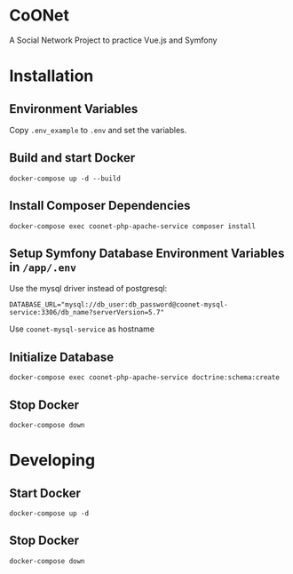 # CoONet

A Social Network Project to practice Vue.js and Symfony

# Installation

## Environment Variables

Copy `.env_example` to `.env` and set the variables.

## Build and start Docker

`docker-compose up -d --build`

## Install Composer Dependencies

`docker-compose exec coonet-php-apache-service composer install`

## Setup Symfony Database Environment Variables in `/app/.env`

Use the mysql driver instead of postgresql:

`DATABASE_URL="mysql://db_user:db_password@coonet-mysql-service:3306/db_name?serverVersion=5.7"`

Use `coonet-mysql-service` as hostname

## Initialize Database

`docker-compose exec coonet-php-apache-service doctrine:schema:create`

## Stop Docker

`docker-compose down`

# Developing

## Start Docker

`docker-compose up -d`

## Stop Docker

`docker-compose down`
